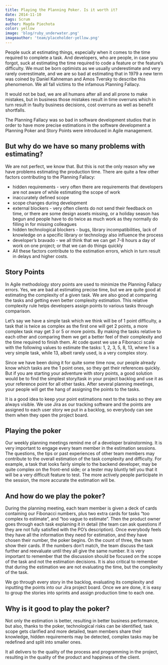 ```yaml
---
title: Playing the Planning Poker. Is it worth it?
date: 2014-11-10
tags: Scrum
author: Magda Piechota
color: yellow
image: 'blog/ruby_underwater.png'
imageauthor: 'team/placeholder-yellow.png'
---
```


People suck at estimating things, especially when it comes to the time required to complete a task. And developers, who are people, in case you forgot, suck at estimating the time required to code a feature or the feature’s difficulty. We must be born optimists as we usually underestimate and very rarely overestimate, and we are so bad at estimating that in 1979 a new term was coined by Daniel Kahneman and Amos Tversky to describe this phenomenon. We all fall victims to the infamous Planning Fallacy.

It would not be bad, we are all humans after all and all prone to make mistakes, but in business those mistakes result in time overruns which in turn result in faulty business decisions, cost overruns as well as benefit shortfalls.

The Planning Fallacy was so bad in software development studios that in order to have more precise estimations in the software development a Planning Poker and Story Points were introduced in Agile management.

## But why do we have so many problems with estimating?
We are not perfect, we know that. But this is not the only reason why we have problems estimating the production time. There are quite a few other factors contributing to the Planning Fallacy:

* hidden requirements - very often there are requirements that developers are not aware of while estimating the scope of work
* inaccurately defined scope
* scope changes during development
* external blockers - very often clients do not send their feedback on time, or there are some design assets missing, or a holiday season has begun and people have to do twice as much work as they normally do filling in for missing colleagues
* hidden technological blockers - bugs, library incompatibilities, lack of knowledge on a specific library or technology also influence the process
* developer’s bravado - we all think that we can get 7-8 hours a day of work on one project; or that we can do things quickly
* All these factors contribute to the estimation errors, which in turn result in delays and higher costs.

## Story Points
In Agile methodology story points are used to minimize the Planning Fallacy errors. Yes, we are bad at estimating precise time, but we are quite good at estimating the complexity of a given task. We are also good at comparing the tasks and getting even better complexity estimation. This relative complexity rule helps developers assign points to various tasks through comparison.

Let’s say we have a simple task which we think will be of 1 point difficulty, a task that is twice as complex as the first one will get 2 points, a more complex task may get 3 or 5 or more points. By making the tasks relative to each other and comparing them we get a better feel of their complexity and the time required to finish them. At code quest we use a Fibonacci scale with the following values to estimate the tasks: 1, 2, 3, 5, 8, 13, where 1 is a very simple task, while 13, albeit rarely used, is a very complex story.

Since we have been doing it for quite some time now, our people already know which tasks are the 1 point ones, so they get their references quickly. But if you are starting your adventure with story points, a good solution would be to find the simplest story/task in your project backlog and use it as your reference point for all other tasks. After several planning meetings, your people will get the hang of assigning the points to the tasks.

It is a good idea to keep your point estimations next to the tasks so they are always visible. We use Jira as our tracking software and the points are assigned to each user story we put in a backlog, so everybody can see them when they open the project board.

## Playing the poker
Our weekly planning meetings remind me of a developer brainstorming. It is very important to engage every team member in the estimation sessions. The questions, the tips or past experiences of other team members may contribute to the overall estimation of the task complexity and difficulty. For example, a task that looks fairly simple to the backend developer, may be quite complex on the front-end side; or a tester may bluntly tell you that it will be a very difficult feature to test. The more actively people participate in the session, the more accurate the estimation will be.

## And how do we play the poker?
During the planning meeting, each team member is given a deck of cards containing our Fibonacci numbers, plus two extra cards for tasks “too complex to estimate”, and “too vague to estimate”. Then the product owner goes through each task explaining it in detail (the team can ask questions if they are not fully satisfied with the PO’s description). Once everybody feels they have all the information they need for estimation, and they have chosen their number, the poker begins. On the count of three, the team show their cards. If the numbers don’t match, the team discuss the task further and reevaluate until they all give the same number. It is very important to remember that the discussion should be focused on the scope of the task and not the estimation decisions. It is also critical to remember that during the estimation we are not evaluating the time, but the complexity of the task.

We go through every story in the backlog, evaluating its complexity and inputting the points into our Jira project board. Once we are done, it is easy to group the stories into sprints and assign production time to each one.

## Why is it good to play the poker?
Not only the estimation is better, resulting in better business performance, but also, thanks to the poker, technological risks can be identified, task scope gets clarified and more detailed, team members share their knowledge, hidden requirements may be detected, complex tasks may be redefined and split into smaller ones.

It all delivers to the quality of the process and programming in the project, resulting in the quality of the product and happiness of the client.
